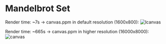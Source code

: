 # Mandelbrot Set

Render time: ~7s ->
canvas.ppm in default resolution (1600x800):
![lcanvas](https://user-images.githubusercontent.com/48839784/206797120-20f0e494-7dcd-4b6b-9da4-fcd0ff50c3ae.png)

Render time: ~665s ->
canvas.ppm in higher resolution (16000x8000):
![canvas](https://github.com/cutelead/MandelbrotSet/blob/c67c0aa5e305aeb56cb5ef6d164020d2ccae4564/canvas.png)
